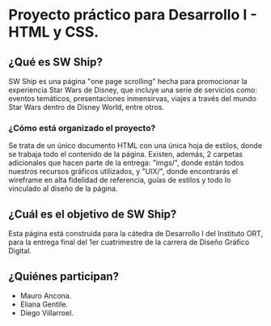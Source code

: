 # Proyecto práctico para Desarrollo I - HTML y CSS.

## ¿Qué es SW Ship?

SW Ship es una página "one page scrolling" hecha para promocionar la experiencia Star Wars de Disney, que incluye una serie de servicios como: eventos temáticos, presentaciones inmensirvas, viajes a través del mundo Star Wars dentro de Disney World, entre otros.

### ¿Cómo está organizado el proyecto?

Se trata de un único documento HTML con una única hoja de estilos, donde se trabaja todo el contenido de la página. Existen, además, 2 carpetas adicionales que hacen parte de la entrega: "imgs/", donde están todos nuestros recursos gráficos utilizados, y "UIX/", donde encontrarás el wireframe en alta fidelidad de referencia, guías de estilos y todo lo vinculado al diseño de la página.

## ¿Cuál es el objetivo de SW Ship?

Esta página está construida para la cátedra de Desarrollo I del Instituto ORT, para la entrega final del 1er cuatrimestre de la carrera de Diseño Gráfico Digital.

## ¿Quiénes participan?

* Mauro Ancona.
* Eliana Gentile.
* Diego Villarroel.